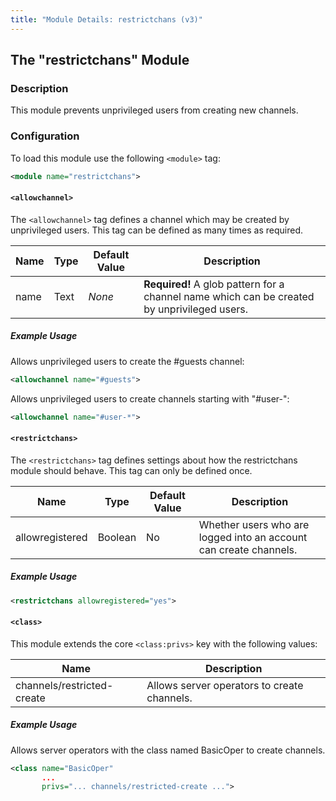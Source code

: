 ```yaml
---
title: "Module Details: restrictchans (v3)"
---
```


## The "restrictchans" Module

### Description

This module prevents unprivileged users from creating new channels.

### Configuration

To load this module use the following `<module>` tag:

```xml
<module name="restrictchans">
```

#### `<allowchannel>`

The `<allowchannel>` tag defines a channel which may be created by unprivileged users. This tag can be defined as many times as required.

Name | Type | Default Value | Description
---- | ---- | ------------- | -----------
name | Text | *None*        | **Required!** A glob pattern for a channel name which can be created by unprivileged users.

##### Example Usage

Allows unprivileged users to create the #guests channel:

```xml
<allowchannel name="#guests">
```

Allows unprivileged users to create channels starting with "#user-":

```xml
<allowchannel name="#user-*">
```

#### `<restrictchans>`

The `<restrictchans>` tag defines settings about how the restrictchans module should behave. This tag can only be defined once.

Name            | Type    | Default Value | Description
--------------- | ------- | ------------- | -----------
allowregistered | Boolean | No            | Whether users who are logged into an account can create channels.

##### Example Usage

```xml
<restrictchans allowregistered="yes">
```

#### `<class>`

This module extends the core `<class:privs>` key with the following values:

Name                       | Description
-------------------------- | -----------
channels/restricted-create | Allows server operators to create channels.

##### Example Usage

Allows server operators with the class named BasicOper to create channels.

```xml
<class name="BasicOper"
       ...
       privs="... channels/restricted-create ...">
```
